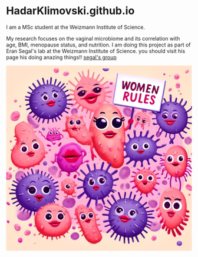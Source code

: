 # HadarKlimovski.github.io



I am a MSc student at the Weizmann Institute of Science.

My research focuses on the vaginal microbiome and its correlation with age, BMI, menopause status, and nutrition.
I am doing this project as part of Eran Segal's lab at the Weizmann Institute of Science. you should visit his page his doing anazing things!!
[segal's group](https://www.weizmann.ac.il/math/segal/)

![](microbiom.jpg)
